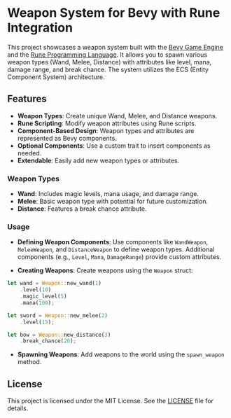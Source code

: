 # Weapon System for Bevy with Rune Integration

This project showcases a weapon system built with the [Bevy Game Engine](https://bevyengine.org) and the [Rune Programming Language](https://rune-rs.github.io/). It allows you to spawn various weapon types (Wand, Melee, Distance) with attributes like level, mana, damage range, and break chance. The system utilizes the ECS (Entity Component System) architecture.

## Features
- **Weapon Types**: Create unique Wand, Melee, and Distance weapons.
- **Rune Scripting**: Modify weapon attributes using Rune scripts.
- **Component-Based Design**: Weapon types and attributes are represented as Bevy components.
- **Optional Components**: Use a custom trait to insert components as needed.
- **Extendable**: Easily add new weapon types or attributes.

### Weapon Types
- **Wand**: Includes magic levels, mana usage, and damage range.
- **Melee**: Basic weapon type with potential for future customization.
- **Distance**: Features a break chance attribute.

### Usage
- **Defining Weapon Components**: Use components like `WandWeapon`, `MeleeWeapon`, and `DistanceWeapon` to define weapon types. Additional components (e.g., `Level`, `Mana`, `DamageRange`) provide custom attributes.
  
- **Creating Weapons**: Create weapons using the `Weapon` struct:
```rust
let wand = Weapon::new_wand(1)
	.level(10)
	.magic_level(5)
	.mana(100);

let sword = Weapon::new_melee(2)
	.level(15);

let bow = Weapon::new_distance(3)
	.break_chance(20);
```

- **Spawning Weapons**: Add weapons to the world using the `spawn_weapon` method.

## License
This project is licensed under the MIT License. See the [LICENSE](LICENSE) file for details.